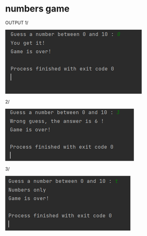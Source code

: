 # numbers game

OUTPUT
1/

![Screenshot](./img/16.PNG)

2/

![Screenshot](./img/14.PNG)

3/

![Screenshot](./img/15.PNG)
